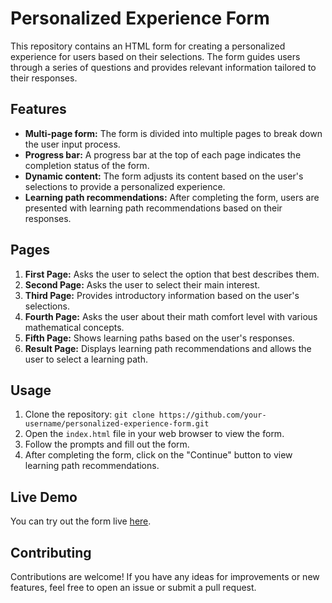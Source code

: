# Personalized Experience Form

This repository contains an HTML form for creating a personalized experience for users based on their selections. The form guides users through a series of questions and provides relevant information tailored to their responses.

## Features

- **Multi-page form:** The form is divided into multiple pages to break down the user input process.
- **Progress bar:** A progress bar at the top of each page indicates the completion status of the form.
- **Dynamic content:** The form adjusts its content based on the user's selections to provide a personalized experience.
- **Learning path recommendations:** After completing the form, users are presented with learning path recommendations based on their responses.

## Pages

1. **First Page:** Asks the user to select the option that best describes them.
2. **Second Page:** Asks the user to select their main interest.
3. **Third Page:** Provides introductory information based on the user's selections.
4. **Fourth Page:** Asks the user about their math comfort level with various mathematical concepts.
5. **Fifth Page:** Shows learning paths based on the user's responses.
6. **Result Page:** Displays learning path recommendations and allows the user to select a learning path.

## Usage

1. Clone the repository: `git clone https://github.com/your-username/personalized-experience-form.git`
2. Open the `index.html` file in your web browser to view the form.
3. Follow the prompts and fill out the form.
4. After completing the form, click on the "Continue" button to view learning path recommendations.

## Live Demo

You can try out the form live [here](https://shreyasaini003.github.io/Form-Creation/).

## Contributing

Contributions are welcome! If you have any ideas for improvements or new features, feel free to open an issue or submit a pull request.


